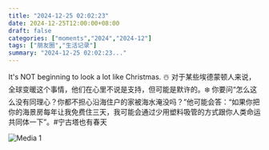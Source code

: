 ```yaml
---
title: "2024-12-25 02:02:23"
date: 2024-12-25T12:00:00+08:00
draft: false
categories: ["moments","2024","2024-12"]
tags: ["朋友圈","生活记录"]
summary: "2024-12-25 02:02:23..."
---
```


It's NOT beginning to look a lot like Christmas. ☃️
​
​对于某些埃德蒙顿人来说，全球变暖这个事情，他们在心里不说是支持，但可能是默许的。❄️ 你要问“怎么这么没有同理心？你都不担心沿海住户的家被海水淹没吗？”他可能会答：“如果你把你的海景房每年让我免费住三天，我可能会通过少用塑料吸管的方式跟你人类命运共同体一下”。
​
​#宁古塔也有春天

![Media 1](/Moments/photos/2024-12-25/202412250202230.jpg)

